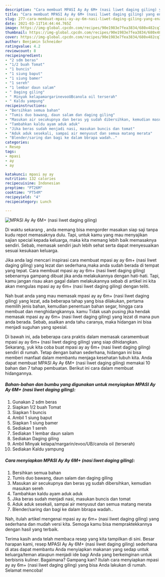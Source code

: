 ```yaml
---
description: "Cara membuat MPASI Ay Ay 6M+ (nasi liwet daging giling) yang enak dan Mudah Dibuat"
title: "Cara membuat MPASI Ay Ay 6M+ (nasi liwet daging giling) yang enak dan Mudah Dibuat"
slug: 277-cara-membuat-mpasi-ay-ay-6m-nasi-liwet-daging-giling-yang-enak-dan-mudah-dibuat
date: 2021-03-11T14:44:44.765Z
image: https://img-global.cpcdn.com/recipes/90e1983e7fea3834/680x482cq70/mpasi-ay-ay-6m-nasi-liwet-daging-giling-foto-resep-utama.jpg
thumbnail: https://img-global.cpcdn.com/recipes/90e1983e7fea3834/680x482cq70/mpasi-ay-ay-6m-nasi-liwet-daging-giling-foto-resep-utama.jpg
cover: https://img-global.cpcdn.com/recipes/90e1983e7fea3834/680x482cq70/mpasi-ay-ay-6m-nasi-liwet-daging-giling-foto-resep-utama.jpg
author: Benjamin Schneider
ratingvalue: 4.2
reviewcount: 8
recipeingredient:
- "2 sdm beras"
- "1/2 buah Tomat"
- "1 buncis"
- "1 siung baput"
- "1 siung bamer"
- "1 sereh"
- "1 lembar daun salam"
- " Daging giling"
- " Minyak kelapamargarinevooUBcanola oil terserah"
- " Kaldu yampung"
recipeinstructions:
- "Bersihkan semua bahan"
- "Tumis duo bawang, daun salam dan daging giling"
- "Masukan air secukupnya dan beras yg sudah dibersihkan, kemudian masukan sereh"
- "Tambahkan kaldu ayam aduk aduk"
- "Jika beras sudah menjadi nasi, masukan buncis dan tomat"
- "Aduk aduk sesekali, sampai air menyusut dan semua matang merata"
- "Blender/saring dan bagi ke dalam bbrapa wadah.."
categories:
- Resep
tags:
- mpasi
- ay
- ay

katakunci: mpasi ay ay 
nutrition: 132 calories
recipecuisine: Indonesian
preptime: "PT26M"
cooktime: "PT54M"
recipeyield: "4"
recipecategory: Lunch

---
```



![MPASI Ay Ay 6M+ (nasi liwet daging giling)](https://img-global.cpcdn.com/recipes/90e1983e7fea3834/680x482cq70/mpasi-ay-ay-6m-nasi-liwet-daging-giling-foto-resep-utama.jpg)

Di waktu  sekarang , anda memang bisa mengorder masakan siap saji tanpa kudu repot memasaknya dulu. Tapi, untuk kamu yang mau menyajikan sajian special kepada keluarga, maka kita memang lebih baik memasaknya sendiri. Sebab, memasak sendiri jauh lebih sehat serta dapat menyesuaikan sesuai kesukaan keluarga.

Jika anda lagi mencari inspirasi cara membuat mpasi ay ay 6m+ (nasi liwet daging giling) yang lezat dan sederhana,maka anda sudah berada di tempat yang tepat. Cara membuat mpasi ay ay 6m+ (nasi liwet daging giling)  sebenarnya gampang dibuat jika anda melakukannya dengan hati-hati. Tapi, kamu jangan risau akan gagal dalam melakukannya 
sebab di artikel ini kita akan mengulas mpasi ay ay 6m+ (nasi liwet daging giling) dengan teliti.  



Nah buat anda yang mau memasak mpasi ay ay 6m+ (nasi liwet daging giling) yang lezat, ada beberapa tahap yang bisa dilakukan, pertama memilih jenis bahan, kemudian penentuan bahan segar, hingga cara membuat dan menghidangkannya. kamu Tidak usah pusing jika hendak memasak mpasi ay ay 6m+ (nasi liwet daging giling) yang lezat di mana pun anda berada. Sebab, asalkan anda  tahu caranya, maka hidangan ini bisa menjadi suguhan yang spesial.

Di bawah ini, ada beberapa cara praktis  dalam memasak caramembuat mpasi ay ay 6m+ (nasi liwet daging giling) yang siap dihidangkan. Sekarang, yuk kita coba buat mpasi ay ay 6m+ (nasi liwet daging giling) sendiri di rumah. Tetap dengan bahan sederhana, hidangan ini bisa memberi manfaat dalam membantu menjaga kesehatan tubuh kita. Anda dapat membuat MPASI Ay Ay 6M+ (nasi liwet daging giling) memakai 10 bahan dan 7 tahap pembuatan. Berikut ini cara dalam membuat hidangannya.

<!--inarticleads1-->

##### Bahan-bahan dan bumbu yang digunakan untuk menyiapkan MPASI Ay Ay 6M+ (nasi liwet daging giling):

1. Gunakan 2 sdm beras
1. Siapkan 1/2 buah Tomat
1. Siapkan 1 buncis
1. Ambil 1 siung baput
1. Siapkan 1 siung bamer
1. Sediakan 1 sereh
1. Sediakan 1 lembar daun salam
1. Sediakan  Daging giling
1. Ambil  Minyak kelapa/margarin/evoo/UB/canola oil (terserah)
1. Sediakan  Kaldu yampung




<!--inarticleads2-->

##### Cara menyiapkan MPASI Ay Ay 6M+ (nasi liwet daging giling):

1. Bersihkan semua bahan
1. Tumis duo bawang, daun salam dan daging giling
1. Masukan air secukupnya dan beras yg sudah dibersihkan, kemudian masukan sereh
1. Tambahkan kaldu ayam aduk aduk
1. Jika beras sudah menjadi nasi, masukan buncis dan tomat
1. Aduk aduk sesekali, sampai air menyusut dan semua matang merata
1. Blender/saring dan bagi ke dalam bbrapa wadah..




Nah, itulah artikel mengenai  mpasi ay ay 6m+ (nasi liwet daging giling)  yang sederhana dan mudah versi kita. Semoga kamu bisa mempraktekkannya dengan hasil yang terbaik. 

Terima kasih anda telah membaca resep yang kita tampilkan di sini. Besar harapan kami, resep  MPASI Ay Ay 6M+ (nasi liwet daging giling) sederhana di atas dapat membantu Anda menyiapkan makanan yang sedap untuk keluarga/teman ataupun menjadi ide bagi Anda yang berkeinginan untuk berbisnis kuliner. Bagaimana? Gampang kan? Itulah cara menyiapkan mpasi ay ay 6m+ (nasi liwet daging giling) yang bisa Anda lakukan di rumah. Selamat mencoba!

